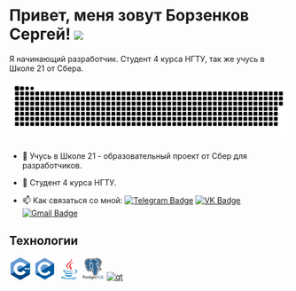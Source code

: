 # Привет, меня зовут Борзенков Сергей! ![](https://user-images.githubusercontent.com/18350557/176309783-0785949b-9127-417c-8b55-ab5a4333674e.gif)

Я начинающий разработчик. Студент 4 курса НГТУ, так же учусь в Школе 21 от Сбера. 

<p align="center">
 <img width="600" src="assets/github-snake.svg" alt="snake"/>
</p>

- :telescope: Учусь в Школе 21 - образовательный проект от Сбер для разработчиков.

- :seedling: Студент 4 курса НГТУ.

- :mailbox: Как связаться со мной: [![Telegram Badge](https://img.shields.io/badge/Telegram-blue?style=flat&logo=Telegram&logoColor=white)](https://t.me/BorzenkovSO) [![VK Badge](https://img.shields.io/badge/VK-blue?style=flat&logo=VK&logoColor=white)](https://vk.com/ifrineyi) [![Gmail Badge](https://img.shields.io/badge/Gmail-red?style=flat&logo=Gmail&logoColor=white)](mailto:bso210403@gmail.com)

## Технологии

<p align="left"> 
<a href="https://www.w3schools.com/cpp/" target="_blank" rel="noreferrer"> <img src="https://raw.githubusercontent.com/devicons/devicon/master/icons/cplusplus/cplusplus-original.svg" alt="cplusplus" width="40" height="40"/></a>
 <a href="https://www.cprogramming.com/" target="_blank" rel="noreferrer"> <img src="https://raw.githubusercontent.com/devicons/devicon/master/icons/c/c-original.svg" alt="c" width="40" height="40"/></a>
<a href="https://www.java.com" target="_blank" rel="noreferrer"> <img src="https://raw.githubusercontent.com/devicons/devicon/master/icons/java/java-original.svg" alt="java" width="40" height="40"/></a>
<a href="https://www.postgresql.org" target="_blank" rel="noreferrer"> <img src="https://raw.githubusercontent.com/devicons/devicon/master/icons/postgresql/postgresql-original-wordmark.svg" alt="postgresql" width="40" height="40"/></a>
<a href="https://www.qt.io/" target="_blank" rel="noreferrer"> <img src="https://upload.wikimedia.org/wikipedia/commons/0/0b/Qt_logo_2016.svg" alt="qt" width="40" height="40"/></a>
</p>


<!-- Ссылки для создания readme:
1) коллекция классных Readme - https://github.com/abhisheknaiidu/awe...
2) Генератор кастомных бейджей - https://shields.io/
3) Виджет с наградами пользователя - https://github.com/ryo-ma/github-prof...
4) Статистика используемых языков в ваших репозиториях - https://github.com/anuraghazra/github...
5) График вашей активности на GitHub - https://github.com/Ashutosh00710/gith...
6) Статистика вашей активности на GitHub - https://github.com/vn7n24fzkq/github-...
7) Генераторы Readme, который сделают всё за вас:
- https://arturssmirnovs.github.io/gith...
- https://profilinator.rishav.dev/
- https://rahuldkjain.github.io/gh-prof...
- https://www.profileme.dev/
 -->

